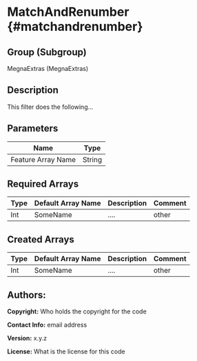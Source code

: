 MatchAndRenumber {#matchandrenumber}
=====

## Group (Subgroup) ##
MegnaExtras (MegnaExtras)


## Description ##
This filter does the following...

## Parameters ##
| Name             | Type |
|------------------|------|
| Feature Array Name | String |

## Required Arrays ##

| Type | Default Array Name | Description | Comment |
|------|--------------------|-------------|---------|
| Int  | SomeName           | ....        | other   |


## Created Arrays ##

| Type | Default Array Name | Description | Comment |
|------|--------------------|-------------|---------|
| Int  | SomeName           | ....        | other   |



## Authors: ##

**Copyright:** Who holds the copyright for the code

**Contact Info:** email address

**Version:** x.y.z

**License:**  What is the license for this code


